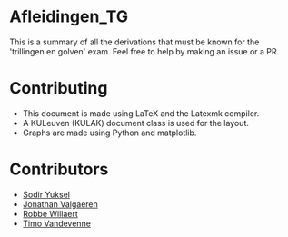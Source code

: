# Afleidingen_TG
This is a summary of all the derivations that must be known for the 'trillingen en golven' exam.
Feel free to help by making an issue or a PR.

# Contributing
- This document is made using LaTeX and the Latexmk compiler.
- A KULeuven (KULAK) document class is used for the layout.
- Graphs are made using Python and matplotlib.

# Contributors
- [Sodir Yuksel](https://github.com/sydon1)
- [Jonathan Valgaeren](https://github.com/ItsAlphie)
- [Robbe Willaert](https://github.com/Robope)
- [Timo Vandevenne](https://github.com/TimoNotThy)
